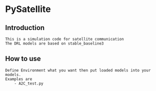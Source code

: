 # PySatellite

## Introduction
    This is a simulation code for satellite communication
    The DRL models are based on stable_baseline3

## How to use 
    Define Environment what you want then put loaded models into your models.
    Examples are 
        - A2C_test.py 




